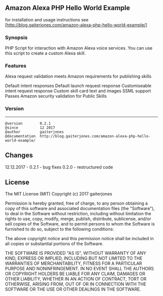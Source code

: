 ## Amazon Alexa PHP Hello World Example

for installation and usage instructions see [http://blog.gaiterjones.com/amazon-alexa-php-hello-world-example/]

### Synopsis
PHP Script for interaction with Amazon Alexa voice services. You can use this script to create a custom Alexa skill.

### Features
Alexa request validation meets Amazon requirements for publishing skills

Default intent responses
Default launch request response
Customiseable intent request response
Custom skill card text and images
SSML support
Passes Amazon security validation for Public Skills

### Version
***
	@version		0.2.1
	@since			12 2017
	@author			gaiterjones
	@documentation	http://blog.gaiterjones.com/amazon-alexa-php-hello-world-example/

## Changes

12.12.2017 - 0.2.1 - bug fixes
             0.2.0 - restructured code

## License

The MIT License (MIT)
Copyright (c) 2017 gaiterjones

Permission is hereby granted, free of charge, to any person obtaining a copy of this software and associated documentation files (the "Software"), to deal in the Software without restriction, including without limitation the rights to use, copy, modify, merge, publish, distribute, sublicense, and/or sell copies of the Software, and to permit persons to whom the Software is furnished to do so, subject to the following conditions:

The above copyright notice and this permission notice shall be included in all copies or substantial portions of the Software.

THE SOFTWARE IS PROVIDED "AS IS", WITHOUT WARRANTY OF ANY KIND, EXPRESS OR IMPLIED, INCLUDING BUT NOT LIMITED TO THE WARRANTIES OF MERCHANTABILITY, FITNESS FOR A PARTICULAR PURPOSE AND NONINFRINGEMENT. IN NO EVENT SHALL THE AUTHORS OR COPYRIGHT HOLDERS BE LIABLE FOR ANY CLAIM, DAMAGES OR OTHER LIABILITY, WHETHER IN AN ACTION OF CONTRACT, TORT OR OTHERWISE, ARISING FROM, OUT OF OR IN CONNECTION WITH THE SOFTWARE OR THE USE OR OTHER DEALINGS IN THE SOFTWARE.
